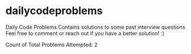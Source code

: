 # dailycodeproblems
Daily Code Problems
Contains solutions to some past interview questions
Feel free to comment or reach out if you have a better solution! :)

Count of Total Problems Attempted: 2
